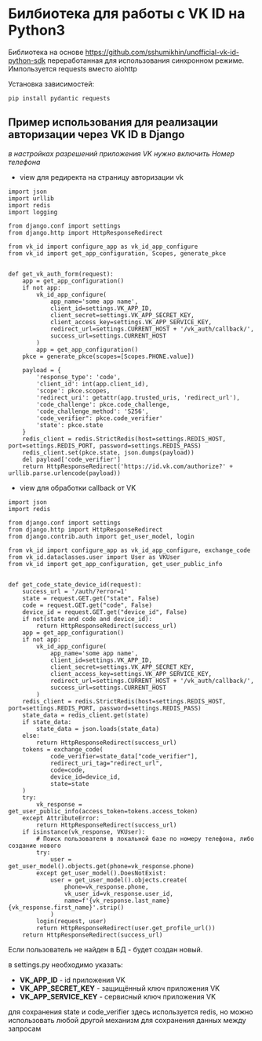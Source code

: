 # Билбиотека для работы с VK ID на Python3

Библиотека на основе https://github.com/sshumikhin/unofficial-vk-id-python-sdk
переработанная для использования синхронном режиме. Импользуется requests вместо aiohttp

Установка зависимостей:
```
pip install pydantic requests
```

## Пример использования для реализации авторизации через VK ID в Django
*в настройках разрешений приложения VK нужно включить Номер телефона*
- view для редиректа на страницу авторизации vk
```
import json
import urllib
import redis
import logging

from django.conf import settings
from django.http import HttpResponseRedirect

from vk_id import configure_app as vk_id_app_configure
from vk_id import get_app_configuration, Scopes, generate_pkce


def get_vk_auth_form(request):
    app = get_app_configuration()
    if not app:
        vk_id_app_configure(
            app_name='some app name',
            client_id=settings.VK_APP_ID,
            client_secret=settings.VK_APP_SECRET_KEY,
            client_access_key=settings.VK_APP_SERVICE_KEY,
            redirect_url=settings.CURRENT_HOST + '/vk_auth/callback/',
            success_url=settings.CURRENT_HOST
        )
        app = get_app_configuration()
    pkce = generate_pkce(scopes=[Scopes.PHONE.value])

    payload = {
        'response_type': 'code',
        'client_id': int(app.client_id),
        'scope': pkce.scopes,
        'redirect_uri': getattr(app.trusted_uris, 'redirect_url'),
        'code_challenge': pkce.code_challenge,
        'code_challenge_method': 'S256',
        'code_verifier": pkce.code_verifier'
        'state': pkce.state
    }
    redis_client = redis.StrictRedis(host=settings.REDIS_HOST, port=settings.REDIS_PORT, password=settings.REDIS_PASS)
    redis_client.set(pkce.state, json.dumps(payload))
    del payload['code_verifier']
    return HttpResponseRedirect('https://id.vk.com/authorize?' + urllib.parse.urlencode(payload))
```

- view для обработки callback от VK
```
import json
import redis

from django.conf import settings
from django.http import HttpResponseRedirect
from django.contrib.auth import get_user_model, login

from vk_id import configure_app as vk_id_app_configure, exchange_code
from vk_id.dataclasses.user import User as VKUser
from vk_id import get_app_configuration, get_user_public_info


def get_code_state_device_id(request):
    success_url = '/auth/?error=1'
    state = request.GET.get("state", False)
    code = request.GET.get("code", False)
    device_id = request.GET.get("device_id", False)
    if not(state and code and device_id):
        return HttpResponseRedirect(success_url)
    app = get_app_configuration()
    if not app:
        vk_id_app_configure(
            app_name='some app name',
            client_id=settings.VK_APP_ID,
            client_secret=settings.VK_APP_SECRET_KEY,
            client_access_key=settings.VK_APP_SERVICE_KEY,
            redirect_url=settings.CURRENT_HOST + '/vk_auth/callback/',
            success_url=settings.CURRENT_HOST
        )
    redis_client = redis.StrictRedis(host=settings.REDIS_HOST, port=settings.REDIS_PORT, password=settings.REDIS_PASS)
    state_data = redis_client.get(state)
    if state_data:
        state_data = json.loads(state_data)
    else:
        return HttpResponseRedirect(success_url)
    tokens = exchange_code(
            code_verifier=state_data["code_verifier"],
            redirect_uri_tag="redirect_url",
            code=code,
            device_id=device_id,
            state=state
    )
    try:
        vk_response = get_user_public_info(access_token=tokens.access_token)
    except AttributeError:
        return HttpResponseRedirect(success_url)
    if isinstance(vk_response, VKUser):
        # Поиск пользователя в локальной базе по номеру телефона, либо создание нового
        try:
            user = get_user_model().objects.get(phone=vk_response.phone)
        except get_user_model().DoesNotExist:
            user = get_user_model().objects.create(
                phone=vk_response.phone,
                vk_user_id=vk_response.user_id,
                name=f'{vk_response.last_name} {vk_response.first_name}'.strip()
            )
        login(request, user)
        return HttpResponseRedirect(user.get_profile_url())
    return HttpResponseRedirect(success_url)

```

Если пользователь не найден в БД - будет создан новый.

в settings.py необходимо указать:
- **VK_APP_ID** - id приложения VK
- **VK_APP_SECRET_KEY** - защищённый ключ приложения VK
- **VK_APP_SERVICE_KEY** - сервисный ключ приложения VK

для сохранения state и code_verifier здесь используется redis, но можно использовать любой другой механизм для сохранения данных между запросам 

